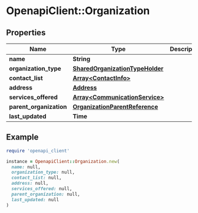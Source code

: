 # OpenapiClient::Organization

## Properties

| Name | Type | Description | Notes |
| ---- | ---- | ----------- | ----- |
| **name** | **String** |  |  |
| **organization_type** | [**SharedOrganizationTypeHolder**](SharedOrganizationTypeHolder.md) |  | [optional] |
| **contact_list** | [**Array&lt;ContactInfo&gt;**](ContactInfo.md) |  |  |
| **address** | [**Address**](Address.md) |  |  |
| **services_offered** | [**Array&lt;CommunicationService&gt;**](CommunicationService.md) |  | [optional] |
| **parent_organization** | [**OrganizationParentReference**](OrganizationParentReference.md) |  | [optional] |
| **last_updated** | **Time** |  | [optional] |

## Example

```ruby
require 'openapi_client'

instance = OpenapiClient::Organization.new(
  name: null,
  organization_type: null,
  contact_list: null,
  address: null,
  services_offered: null,
  parent_organization: null,
  last_updated: null
)
```


